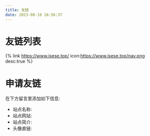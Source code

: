 ```yaml
---
title: 友链
date: 2023-08-18 16:56:37
---
```


# 友链列表

{% link https://www.isese.top/   icon:https://www.isese.top/nav.png desc:true %}

# 申请友链
在下方留言里添加如下信息:
- 站点名称:
- 站点网站:
- 站点简介:
- 头像直链:

